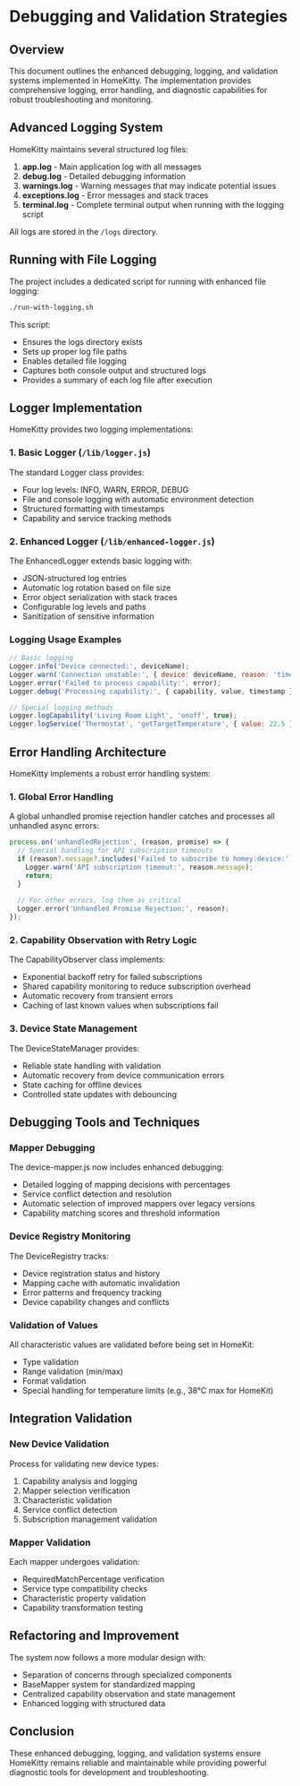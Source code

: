 # Debugging and Validation Strategies

## Overview
This document outlines the enhanced debugging, logging, and validation systems implemented in HomeKitty. The implementation provides comprehensive logging, error handling, and diagnostic capabilities for robust troubleshooting and monitoring.

## Advanced Logging System

HomeKitty maintains several structured log files:

1. **app.log** - Main application log with all messages
2. **debug.log** - Detailed debugging information 
3. **warnings.log** - Warning messages that may indicate potential issues
4. **exceptions.log** - Error messages and stack traces
5. **terminal.log** - Complete terminal output when running with the logging script

All logs are stored in the `/logs` directory.

## Running with File Logging

The project includes a dedicated script for running with enhanced file logging:

```bash
./run-with-logging.sh
```

This script:
- Ensures the logs directory exists
- Sets up proper log file paths
- Enables detailed file logging
- Captures both console output and structured logs
- Provides a summary of each log file after execution

## Logger Implementation

HomeKitty provides two logging implementations:

### 1. Basic Logger (`/lib/logger.js`)

The standard Logger class provides:
- Four log levels: INFO, WARN, ERROR, DEBUG
- File and console logging with automatic environment detection
- Structured formatting with timestamps
- Capability and service tracking methods

### 2. Enhanced Logger (`/lib/enhanced-logger.js`)

The EnhancedLogger extends basic logging with:
- JSON-structured log entries
- Automatic log rotation based on file size
- Error object serialization with stack traces
- Configurable log levels and paths
- Sanitization of sensitive information

### Logging Usage Examples

```javascript
// Basic logging
Logger.info('Device connected:', deviceName);
Logger.warn('Connection unstable:', { device: deviceName, reason: 'timeout' });
Logger.error('Failed to process capability:', error);
Logger.debug('Processing capability:', { capability, value, timestamp });

// Special logging methods
Logger.logCapability('Living Room Light', 'onoff', true);
Logger.logService('Thermostat', 'getTargetTemperature', { value: 22.5 });
```

## Error Handling Architecture

HomeKitty implements a robust error handling system:

### 1. Global Error Handling

A global unhandled promise rejection handler catches and processes all unhandled async errors:

```javascript
process.on('unhandledRejection', (reason, promise) => {
  // Special handling for API subscription timeouts
  if (reason?.message?.includes('Failed to subscribe to homey:device:')) {
    Logger.warn('API subscription timeout:', reason.message);
    return;
  }
  
  // For other errors, log them as critical
  Logger.error('Unhandled Promise Rejection:', reason);
});
```

### 2. Capability Observation with Retry Logic

The CapabilityObserver class implements:
- Exponential backoff retry for failed subscriptions
- Shared capability monitoring to reduce subscription overhead
- Automatic recovery from transient errors
- Caching of last known values when subscriptions fail

### 3. Device State Management

The DeviceStateManager provides:
- Reliable state handling with validation
- Automatic recovery from device communication errors
- State caching for offline devices
- Controlled state updates with debouncing

## Debugging Tools and Techniques

### Mapper Debugging

The device-mapper.js now includes enhanced debugging:
- Detailed logging of mapping decisions with percentages
- Service conflict detection and resolution
- Automatic selection of improved mappers over legacy versions
- Capability matching scores and threshold information

### Device Registry Monitoring

The DeviceRegistry tracks:
- Device registration status and history
- Mapping cache with automatic invalidation
- Error patterns and frequency tracking
- Device capability changes and conflicts

### Validation of Values

All characteristic values are validated before being set in HomeKit:
- Type validation
- Range validation (min/max)
- Format validation
- Special handling for temperature limits (e.g., 38°C max for HomeKit)

## Integration Validation

### New Device Validation

Process for validating new device types:
1. Capability analysis and logging
2. Mapper selection verification
3. Characteristic validation
4. Service conflict detection
5. Subscription management validation

### Mapper Validation

Each mapper undergoes validation:
- RequiredMatchPercentage verification
- Service type compatibility checks
- Characteristic property validation
- Capability transformation testing

## Refactoring and Improvement

The system now follows a more modular design with:
- Separation of concerns through specialized components
- BaseMapper system for standardized mapping
- Centralized capability observation and state management
- Enhanced logging with structured data

## Conclusion

These enhanced debugging, logging, and validation systems ensure HomeKitty remains reliable and maintainable while providing powerful diagnostic tools for development and troubleshooting.